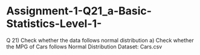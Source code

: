 # Assignment-1-Q21_a-Basic-Statistics-Level-1-
Q 21) Check whether the data follows normal distribution
a)	Check whether the MPG of Cars follows Normal Distribution 
        Dataset: Cars.csv
